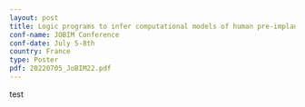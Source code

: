 ```yaml
---
layout: post
title: Logic programs to infer computational models of human pre-implantation embryonic development
conf-name: JOBIM Conference
conf-date: July 5-8th
country: France
type: Poster
pdf: 20220705_JoBIM22.pdf
---
```



test